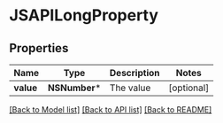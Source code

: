 # JSAPILongProperty

## Properties
Name | Type | Description | Notes
------------ | ------------- | ------------- | -------------
**value** | **NSNumber*** | The value | [optional] 

[[Back to Model list]](../README.md#documentation-for-models) [[Back to API list]](../README.md#documentation-for-api-endpoints) [[Back to README]](../README.md)


